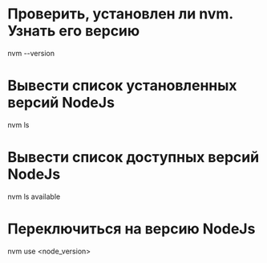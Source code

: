 # Проверить, установлен ли nvm. Узнать его версию
nvm --version

# Вывести список установленных версий NodeJs
nvm ls

# Вывести список доступных версий NodeJs
nvm ls available

# Переключиться на версию NodeJs
nvm use <node_version>

